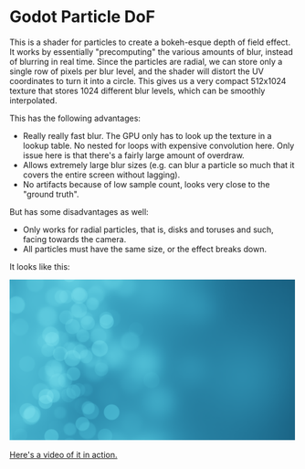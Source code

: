 # Godot Particle DoF

This is a shader for particles to create a bokeh-esque depth of field effect. It works by essentially "precomputing" the various amounts of blur, instead of blurring in real time. Since the particles are radial, we can store only a single row of pixels per blur level, and the shader will distort the UV coordinates to turn it into a circle. This gives us a very compact 512x1024 texture that stores 1024 different blur levels, which can be smoothly interpolated.

This has the following advantages:

- Really really fast blur. The GPU only has to look up the texture in a lookup table. No nested for loops with expensive convolution here. Only issue here is that there's a fairly large amount of overdraw.
- Allows extremely large blur sizes (e.g. can blur a particle so much that it covers the entire screen without lagging).
- No artifacts because of low sample count, looks very close to the "ground truth".

But has some disadvantages as well:

- Only works for radial particles, that is, disks and toruses and such, facing towards the camera.
- All particles must have the same size, or the effect breaks down.

It looks like this:

![Bokeh](example/img.png)

[Here's a video of it in action.](https://www.youtube.com/watch?v=7FDlCm7AiLw)
